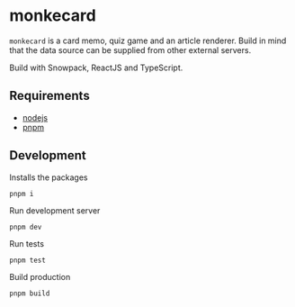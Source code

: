 # monkecard

`monkecard` is a card memo, quiz game and an article renderer. Build in mind that the data source can be supplied from other external servers.

Build with Snowpack, ReactJS and TypeScript.

## Requirements

  - [nodejs](https://nodejs.dev)
  - [pnpm](https://pnpm.io)

## Development

Installs the packages

```
pnpm i
```

Run development server

```
pnpm dev
```

Run tests

```
pnpm test
```

Build production

```
pnpm build
```
